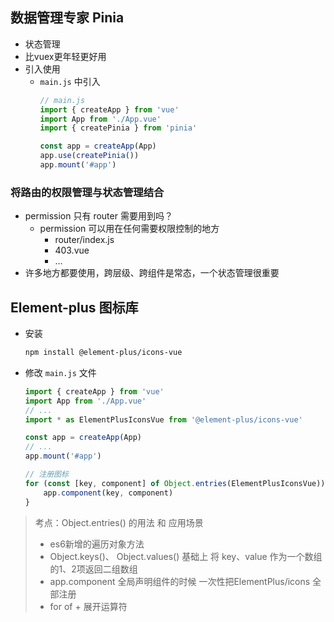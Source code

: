 ## 数据管理专家 Pinia

- 状态管理
- 比vuex更年轻更好用
- 引入使用
    - `main.js` 中引入
        ```js
        // main.js
        import { createApp } from 'vue'
        import App from './App.vue'
        import { createPinia } from 'pinia'

        const app = createApp(App)
        app.use(createPinia())
        app.mount('#app')
        ```

### 将路由的权限管理与状态管理结合

- permission 只有 router 需要用到吗？
    - permission 可以用在任何需要权限控制的地方
        - router/index.js
        - 403.vue
        - ...
- 许多地方都要使用，跨层级、跨组件是常态，一个状态管理很重要

## Element-plus 图标库

- 安装
    ```bash
    npm install @element-plus/icons-vue
    ```

- 修改 `main.js` 文件
    ```js
    import { createApp } from 'vue'
    import App from './App.vue'
    // ...
    import * as ElementPlusIconsVue from '@element-plus/icons-vue'

    const app = createApp(App)
    // ...
    app.mount('#app')

    // 注册图标
    for (const [key, component] of Object.entries(ElementPlusIconsVue)) {
        app.component(key, component)
    }
    ```
    
> 考点：Object.entries() 的用法 和 应用场景
> - es6新增的遍历对象方法
> - Object.keys()、 Object.values() 基础上 将 key、value 作为一个数组的1、2项返回二组数组
> - app.component 全局声明组件的时候 一次性把ElementPlus/icons 全部注册
> - for of + 展开运算符
